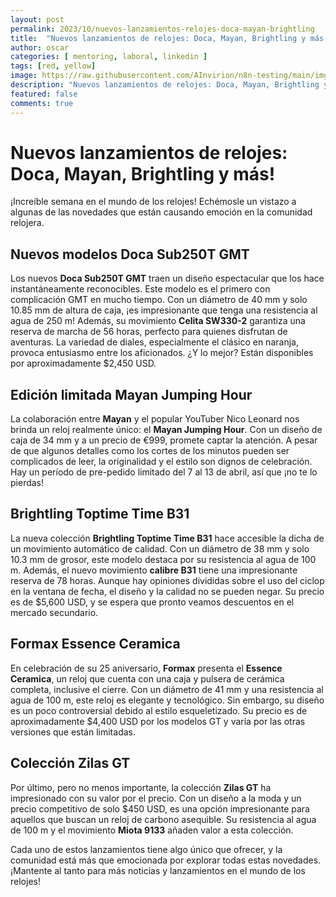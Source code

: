 ```yaml
---
layout: post
permalink: 2023/10/nuevos-lanzamientos-relojes-doca-mayan-brightling
title:  "Nuevos lanzamientos de relojes: Doca, Mayan, Brightling y más!"
author: oscar
categories: [ mentoring, laboral, linkedin ]
tags: [red, yellow]
image: https://raw.githubusercontent.com/AInvirion/n8n-testing/main/imgs/20250330110323.png
description: "Nuevos lanzamientos de relojes: Doca, Mayan, Brightling y más!"
featured: false
comments: true
---
```

# Nuevos lanzamientos de relojes: Doca, Mayan, Brightling y más!

¡Increíble semana en el mundo de los relojes! Echémosle un vistazo a algunas de las novedades que están causando emoción en la comunidad relojera.

## Nuevos modelos Doca Sub250T GMT
Los nuevos **Doca Sub250T GMT** traen un diseño espectacular que los hace instantáneamente reconocibles. Este modelo es el primero con complicación GMT en mucho tiempo. Con un diámetro de 40 mm y solo 10.85 mm de altura de caja, ¡es impresionante que tenga una resistencia al agua de 250 m! Además, su movimiento **Celita SW330-2** garantiza una reserva de marcha de 56 horas, perfecto para quienes disfrutan de aventuras. La variedad de diales, especialmente el clásico en naranja, provoca entusiasmo entre los aficionados. ¿Y lo mejor? Están disponibles por aproximadamente $2,450 USD.

## Edición limitada Mayan Jumping Hour
La colaboración entre **Mayan** y el popular YouTuber Nico Leonard nos brinda un reloj realmente único: el **Mayan Jumping Hour**. Con un diseño de caja de 34 mm y a un precio de €999, promete captar la atención. A pesar de que algunos detalles como los cortes de los minutos pueden ser complicados de leer, la originalidad y el estilo son dignos de celebración. Hay un período de pre-pedido limitado del 7 al 13 de abril, así que ¡no te lo pierdas!

## Brightling Toptime Time B31
La nueva colección **Brightling Toptime Time B31** hace accesible la dicha de un movimiento automático de calidad. Con un diámetro de 38 mm y solo 10.3 mm de grosor, este modelo destaca por su resistencia al agua de 100 m. Además, el nuevo movimiento **calibre B31** tiene una impresionante reserva de 78 horas. Aunque hay opiniones divididas sobre el uso del ciclop en la ventana de fecha, el diseño y la calidad no se pueden negar. Su precio es de $5,600 USD, y se espera que pronto veamos descuentos en el mercado secundario.

## Formax Essence Ceramica
En celebración de su 25 aniversario, **Formax** presenta el **Essence Ceramica**, un reloj que cuenta con una caja y pulsera de cerámica completa, inclusive el cierre. Con un diámetro de 41 mm y una resistencia al agua de 100 m, este reloj es elegante y tecnológico. Sin embargo, su diseño es un poco controversial debido al estilo esqueletizado. Su precio es de aproximadamente $4,400 USD por los modelos GT y varía por las otras versiones que están limitadas.

## Colección Zilas GT
Por último, pero no menos importante, la colección **Zilas GT** ha impresionado con su valor por el precio. Con un diseño a la moda y un precio competitivo de solo $450 USD, es una opción impresionante para aquellos que buscan un reloj de carbono asequible. Su resistencia al agua de 100 m y el movimiento **Miota 9133** añaden valor a esta colección.

Cada uno de estos lanzamientos tiene algo único que ofrecer, y la comunidad está más que emocionada por explorar todas estas novedades. ¡Mantente al tanto para más noticias y lanzamientos en el mundo de los relojes!